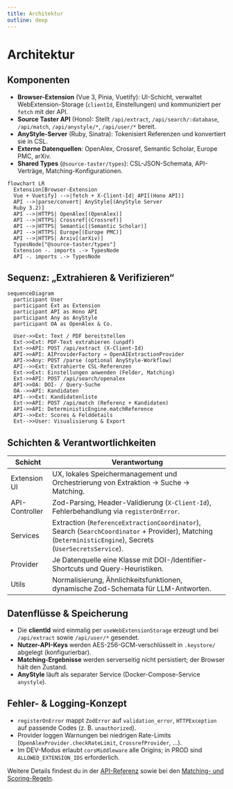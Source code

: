 ```yaml
---
title: Architektur
outline: deep
---
```


# Architektur

## Komponenten

- **Browser-Extension** (Vue 3, Pinia, Vuetify): UI-Schicht, verwaltet WebExtension-Storage (`clientId`, Einstellungen) und kommuniziert per `fetch` mit der API.
- **Source Taster API** (Hono): Stellt `/api/extract`, `/api/search/:database`, `/api/match`, `/api/anystyle/*`, `/api/user/*` bereit.
- **AnyStyle-Server** (Ruby, Sinatra): Tokenisiert Referenzen und konvertiert sie in CSL.
- **Externe Datenquellen**: OpenAlex, Crossref, Semantic Scholar, Europe PMC, arXiv.
- **Shared Types** (`@source-taster/types`): CSL-JSON-Schemata, API-Verträge, Matching-Konfigurationen.

```mermaid
flowchart LR
  Extension[Browser-Extension
  Vue + Vuetify] -->|fetch + X-Client-Id| API[(Hono API)]
  API -->|parse/convert| AnyStyle[(AnyStyle Server
  Ruby 3.2)]
  API -->|HTTPS| OpenAlex[(OpenAlex)]
  API -->|HTTPS| Crossref[(Crossref)]
  API -->|HTTPS| Semantic[(Semantic Scholar)]
  API -->|HTTPS| Europe[(Europe PMC)]
  API -->|HTTPS| Arxiv[(arXiv)]
  TypesNode["@source-taster/types"]
  Extension -. imports .-> TypesNode
  API -. imports .-> TypesNode
```

## Sequenz: „Extrahieren & Verifizieren“

```mermaid
sequenceDiagram
  participant User
  participant Ext as Extension
  participant API as Hono API
  participant Any as AnyStyle
  participant OA as OpenAlex & Co.

  User->>Ext: Text / PDF bereitstellen
  Ext->>Ext: PDF-Text extrahieren (unpdf)
  Ext->>API: POST /api/extract (X-Client-Id)
  API->>API: AIProviderFactory → OpenAIExtractionProvider
  API->>Any: POST /parse (optional AnyStyle-Workflow)
  API-->>Ext: Extrahierte CSL-Referenzen
  Ext->>Ext: Einstellungen anwenden (Felder, Matching)
  Ext->>API: POST /api/search/openalex
  API->>OA: DOI- / Query-Suche
  OA-->>API: Kandidaten
  API-->>Ext: Kandidatenliste
  Ext->>API: POST /api/match (Referenz + Kandidaten)
  API->>API: DeterministicEngine.matchReference
  API-->>Ext: Scores & Felddetails
  Ext-->>User: Visualisierung & Export
```

## Schichten & Verantwortlichkeiten

| Schicht        | Verantwortung                                                                                                                                             |
| -------------- | --------------------------------------------------------------------------------------------------------------------------------------------------------- |
| Extension UI   | UX, lokales Speichermanagement und Orchestrierung von Extraktion → Suche → Matching.                                                                      |
| API-Controller | Zod-Parsing, Header-Validierung (`X-Client-Id`), Fehlerbehandlung via `registerOnError`.                                                                  |
| Services       | Extraction (`ReferenceExtractionCoordinator`), Search (`SearchCoordinator` + Provider), Matching (`DeterministicEngine`), Secrets (`UserSecretsService`). |
| Provider       | Je Datenquelle eine Klasse mit DOI-/Identifier-Shortcuts und Query-Heuristiken.                                                                           |
| Utils          | Normalisierung, Ähnlichkeitsfunktionen, dynamische Zod-Schemata für LLM-Antworten.                                                                        |

## Datenflüsse & Speicherung

- Die **clientId** wird einmalig per `useWebExtensionStorage` erzeugt und bei `/api/extract` sowie `/api/user/*` gesendet.
- **Nutzer-API-Keys** werden AES-256-GCM-verschlüsselt in `.keystore/` abgelegt (konfigurierbar).
- **Matching-Ergebnisse** werden serverseitig nicht persistiert; der Browser hält den Zustand.
- **AnyStyle** läuft als separater Service (Docker-Compose-Service `anystyle`).

## Fehler- & Logging-Konzept

- `registerOnError` mappt `ZodError` auf `validation_error`, `HTTPException` auf passende Codes (z. B. `unauthorized`).
- Provider loggen Warnungen bei niedrigen Rate-Limits (`OpenAlexProvider.checkRateLimit`, `CrossrefProvider`, …).
- Im DEV-Modus erlaubt `corsMiddleware` alle Origins; in PROD sind `ALLOWED_EXTENSION_IDS` erforderlich.

Weitere Details findest du in der [API-Referenz](api.md) sowie bei den [Matching- und Scoring-Regeln](matching-scoring.md).
